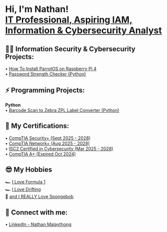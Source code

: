 <h1>Hi, I'm Nathan! <br/> <a href="https://www.linkedin.com/in/nathanmalaythong99/">IT Professional, Aspiring IAM, Information & Cybersecurity Analyst</a>

<h2>👨‍💻 Information Security & Cybersecurity Projects:</h2>
• <a href="https://github.com/ZN6Nate/ParrotOS-Install-RPI4">How To Install ParrotOS on Raspberry Pi 4 </a><br>
• <a href="https://github.com/ZN6Nate/PasswordStrenghtChecker">Password Strength Checker (Python) </a>


<h2>⚡ Programming Projects:</h2>
<b>Python </b> <br>
• <a href="https://github.com/ZN6Nate/Barcode2ZPLConverter">Barcode Scan to Zebra ZPL Label Converter (Python) </a>

<h2> 📄 My Certifications:</h2>
• <a href="https://www.credly.com/badges/bef9bab5-8dd1-47c6-9f22-a95bdd1e5afa/public_url">CompTIA Security+ (Sept 2025 - 2028) </a> <br>
• <a href="https://www.credly.com/badges/93b0ada9-a584-4b57-8639-26843ed9f8b4/public_url">CompTIA Network+ (Aug 2025 - 2028) </a> <br>
• <a href="https://www.credly.com/badges/90e6656e-95ea-424f-a40e-9b1280e8baa4/public_url">ISC2 Certified in Cybersecurity (Mar 2025 - 2028) </a> <br>
• <a href="https://www.credly.com/badges/6166b6b1-4616-4e64-a641-53b2c23cc452/public_url">CompTIA A+ (Expired Oct 2024) </a>

<h2>😎 My Hobbies </h2>
🏎️ <a href="https://www.youtube.com/watch?v=7U_fFy9vOyY">I Love Formula 1 </a> <br>
🏎️ <a href="https://www.youtube.com/watch?v=V3MEpCUK6Ow">I Love Drifting </a> <br>
🧽 <a href="https://www.youtube.com/watch?v=XSEnkeHsppU">and I REALLY Love Spongebob </a> <br>


<h2> 🤳 Connect with me:</h2>
• <a href="https://www.linkedin.com/in/nathanmalaythong99/">LinkedIn - Nathan Malaythong </a>
